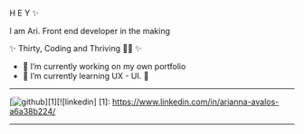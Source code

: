 H E Y ✨

I am Ari. Front end developer in the making 

✨ Thirty, Coding and Thriving 💅🏻 ✨

- 🔭 I’m currently working on my own portfolio
- 🌱 I’m currently learning UX - UI.
 🐥 


---
[![github](https://cloud.githubusercontent.com/assets/17016297/18839836/0a06deb4-83d2-11e6-8078-1d0974af0f63.png)][1][![linkedin]
[1]: https://www.linkedin.com/in/arianna-avalos-a6a38b224/

---

